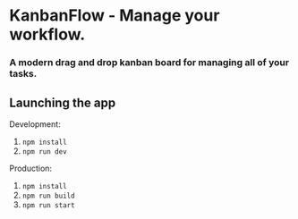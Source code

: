 # KanbanFlow - Manage your workflow.
### A modern drag and drop kanban board for managing all of your tasks.


## Launching the app

Development:
1. `npm install`
2. `npm run dev`


Production:
1. `npm install`
2. `npm run build`
3. `npm run start`
